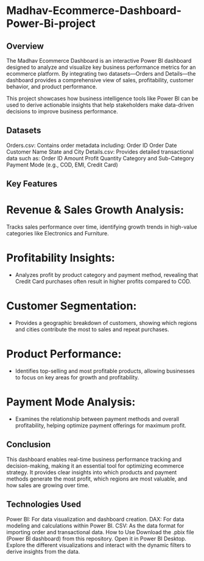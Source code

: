 # Madhav-Ecommerce-Dashboard-Power-Bi-project
## Overview
The Madhav Ecommerce Dashboard is an interactive Power BI dashboard designed to analyze and visualize key business performance metrics for an ecommerce platform. By integrating two datasets—Orders and Details—the dashboard provides a comprehensive view of sales, profitability, customer behavior, and product performance.

This project showcases how business intelligence tools like Power BI can be used to derive actionable insights that help stakeholders make data-driven decisions to improve business performance.
## Datasets
Orders.csv: Contains order metadata including:
Order ID
Order Date
Customer Name
State and City
Details.csv: Provides detailed transactional data such as:
Order ID
Amount
Profit
Quantity
Category and Sub-Category
Payment Mode (e.g., COD, EMI, Credit Card)
## Key Features
# Revenue & Sales Growth Analysis:
Tracks sales performance over time, identifying growth trends in high-value categories like Electronics and Furniture.
# Profitability Insights:
- Analyzes profit by product category and payment method, revealing that Credit Card purchases often result in higher profits compared to COD.
# Customer Segmentation:
- Provides a geographic breakdown of customers, showing which regions and cities contribute the most to sales and repeat purchases.
# Product Performance:
- Identifies top-selling and most profitable products, allowing businesses to focus on key areas for growth and profitability.
# Payment Mode Analysis:
- Examines the relationship between payment methods and overall profitability, helping optimize payment offerings for maximum profit.
## Conclusion
This dashboard enables real-time business performance tracking and decision-making, making it an essential tool for optimizing ecommerce strategy. It provides clear insights into which products and payment methods generate the most profit, which regions are most valuable, and how sales are growing over time.

## Technologies Used
Power BI: For data visualization and dashboard creation.
DAX: For data modeling and calculations within Power BI.
CSV: As the data format for importing order and transactional data.
How to Use
Download the .pbix file (Power BI dashboard) from this repository.
Open it in Power BI Desktop.
Explore the different visualizations and interact with the dynamic filters to derive insights from the data.
